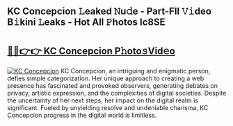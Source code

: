 ## KC Concepcion 𝙻eaked 𝙽u𝚍e - Part-FII 𝚅𝚒deo B𝚒kini 𝙻eaks - Hot All 𝙿hotos Ic8SE

# <h2><a href="http://ld1ceq.urlbe.top/?page=KC+Concepcion">🔗🔗👉👉 KC Concepcion P𝚑oto𝚜Vid𝚎o</a></h2>

[![KC Concepcion](https://i.imgur.com/eBuTRDB.gif)](http://ld1ceq.urlbe.top/?page=KC+Concepcion)
KC Concepcion, an intriguing and enigmatic person, defies simple categorization. Her unique approach to creating a web presence has fascinated and provoked observers, generating debates on privacy, artistic expression, and the complexities of digital societies. Despite the uncertainty of her next steps, her impact on the digital realm is significant. Fueled by unyielding resolve and undeniable charisma, KC Concepcion progress in the digital world is limitless.
